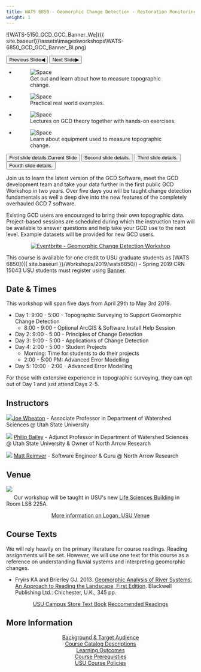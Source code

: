 ```yaml
---
title: WATS 6850 - Geomorphic Change Detection - Restoration Monitoring
weight: 1
---
```


![WATS-5150_GCD_GCC_Banner_We]({{ site.baseurl}}\assets\images\workshops\WATS-6850_GCD_GCC_Banner_Bl.png)

<div class="orbit" role="region" aria-label="GCD Workshop" data-orbit>
  <div class="orbit-wrapper">
    <div class="orbit-controls">
      <button class="orbit-previous"><span class="show-for-sr">Previous Slide</span>&#9664;&#xFE0E;</button>
      <button class="orbit-next"><span class="show-for-sr">Next Slide</span>&#9654;&#xFE0E;</button>
    </div>
    <ul class="orbit-container">
      <li class="is-active orbit-slide">
        <figure class="orbit-figure">
          <img class="orbit-image" src="{{ site.baseurl}}\assets\images\workshops\carousel\01_river.png" alt="Space">
          <figcaption class="orbit-caption">Get out and learn about how to measure topographic change.</figcaption>
        </figure>
      </li>
      <li class="orbit-slide">
        <figure class="orbit-figure">
          <img class="orbit-image" src="{{ site.baseurl}}\assets\images\workshops\carousel\02_teaching.png" alt="Space">
          <figcaption class="orbit-caption">Practical real world examples.</figcaption>
        </figure>
      </li>
      <li class="orbit-slide">
        <figure class="orbit-figure">
          <img class="orbit-image" src="{{ site.baseurl}}\assets\images\workshops\carousel\03_classroom.png" alt="Space">
          <figcaption class="orbit-caption">Lectures on GCD theory together with hands-on exercises.</figcaption>
        </figure>
      </li>
      <li class="orbit-slide">
        <figure class="orbit-figure">
          <img class="orbit-image" src="{{ site.baseurl}}\assets\images\workshops\carousel\04_totalstation.png" alt="Space">
          <figcaption class="orbit-caption">Learn about equipment used to measure topographic change.</figcaption>
        </figure>
      </li>
    </ul>
  </div>
  <nav class="orbit-bullets">
    <button class="is-active" data-slide="0"><span class="show-for-sr">First slide details.</span><span class="show-for-sr">Current Slide</span></button>
    <button data-slide="1"><span class="show-for-sr">Second slide details.</span></button>
    <button data-slide="2"><span class="show-for-sr">Third slide details.</span></button>
    <button data-slide="3"><span class="show-for-sr">Fourth slide details.</span></button>
  </nav>
</div>

Join us to learn the latest version of the GCD Software, meet the GCD development team and take your data further in the first public GCD Workshop in two years.
Over five days you will be taught change detection fundamentals as well a deep dive into the new features of the completely overhauled GCD 7 software. 

Existing GCD users are encouraged to bring their own topographic data. Project-based sessions are scheduled during which the instruction team will be available to answer questions
and help take your GCD use to the next level. Example datasets will be provided for new GCD users.

<div align="center">
  <a href="https://www.eventbrite.com/e/geomorphic-change-detection-workshop-tickets-55409760084?ref=ebtn" target="_blank"><img src="https://www.eventbrite.com/custombutton?eid=55409760084" alt="Eventbrite - Geomorphic Change Detection Workshop" /></a>
</div>

This course is available for one credit to USU graduate students as [WATS 6850]({{ site.baseurl }}/Workshops/2019/wats6850/) - Spring 2019 CRN 15043 USU students must register using [Banner](http://ssb.banner.usu.edu/).

## Date & Times 

This workshop will span five days from April 29th to May 3rd 2019.

- Day 1: 9:00 - 5:00 - Topographic Surveying to Support Geomorphic Change Detection
  - 8:00 - 9:00 - Optional ArcGIS & Software Install Help Session
- Day 2: 9:00 - 5:00 - Principles of Change Detection
- Day 3: 9:00 - 5:00 - Applications of Change Detection
- Day 4: 2:00 - 5:00 - Student Projects
  - Morning: Time for students to do their projects
  - 2:00 - 5:00 PM: Advanced Error Modelling  
- Day 5: 10:00 - 2:00 - Advanced Error Modelling 

For those with extensive experience in topographic surveying, they can opt out of Day 1 and just attend Days 2-5. 

## Instructors

<a href="http://www.joewheaton.org"><img class="float-left" src="{{ site.baseurl }}/assets/images/people/Wheaton_round.png"></a>[Joe Wheaton](http://joewheaton.org) - Associate Professor in Department of Watershed Sciences @ Utah State University

<a href="http://northarrowresearch.com/#people"><img class="float-left" src="{{ site.baseurl }}/assets/images/people/Phlip_round.png"></a> [Philip Bailey](http://northarrowresearch.com/#people) - Adjunct Professor in Department of Watershed Sciences @ Utah State University & Owner of North Arrow Research

<a href="http://northarrowresearch.com/#people"><img class="float-left" src="{{ site.baseurl }}/assets/images/people/Matt_round.png"></a> [Matt Reimver](http://northarrowresearch.com/#people) - Software Engineer & Guru @ North Arrow Research

## Venue

<a href="https://www.usu.edu/map/index.cfm?id=695"><img class="float-left" style="padding-bottom:20px" src="https://bloximages.chicago2.vip.townnews.com/hjnews.com/content/tncms/assets/v3/editorial/f/c4/fc40f21f-05be-5b91-9763-6d5e3bd4fa26/58e2e2110efe8.image.jpg?resize=400%2C253"></a> Our workshop will be taught in USU's new [Life Sciences Building](https://www.usu.edu/map/index.cfm?id=695) in Room LSB 225A. 

<div align="center">
	<a class="hollow button" href="{{ site.baseurl }}/Workshops/About/logan-venue"><i class="fa fa-map" aria-hidden="true"></i> More information on Logan, USU Venue</a>
</div>

## Course Texts

We will rely heavily on the primary literature for course readings. Reading assignments will be set. However, we will use one  text for this course as a reference on understanding fluvial systems and interpreting geomorphic changes.  

- Fryirs KA and Brierley GJ. 2013. [Geomorphic Analysis of River Systems: An Approach to Reading the Landscape, First Edition](https://www.amazon.com/Geomorphic-Analysis-River-Systems-Landscape/dp/1405192747/ref=sr_1_fkmr0_1?s=books&ie=UTF8&qid=1480609837&sr=1-1-fkmr0&keywords=The+Beaver+Geomorphic+Analysis+of+River+Systems%3A+An+Approach+to+Reading+the+Landscape). Blackwell Publishing Ltd.: Chichester, U.K., 345 pp. 

<div align="center">
	<a class="hollow button" href="https://usu.verbacompare.com/comparison?id=615110"><i class="fa fa-book" aria-hidden="true"></i> USU Campus Store Text Book</a>
	<a class="button" href="{{ site.baseurl }}/Workshops/About/text-readings"><i class="fa fa-book" aria-hidden="true"></i> Reccomended Readings</a>
</div>

## More Information

<div class="row small-up-2 medium-up-3 large-up-3" align="center">
  <div class="column column-block">
    <a class="hollow button" href="{{ site.baseurl }}/Workshops/About/background"><i class="fa fa-user-plus" aria-hidden="true"></i> Background & Target Audience </a>
  </div>
  <div class="column column-block">
   <a class="hollow button" href="{{ site.baseurl }}/Workshops/About/how-to-register"><i class="fa fa-list" aria-hidden="true"></i> Course Catalog Descriptions</a>
  </div>
  <div class="column column-block">
   <a class="hollow button" href="{{ site.baseurl }}/Workshops/About/primary-learning-outcomes.html"><i class="fa fa-lightbulb-o" aria-hidden="true"></i> Learning Outcomes </a>
  </div>
  <div class="column column-block">
    <a class="hollow button" href="{{ site.baseurl }}/Workshops/About/wsprerequisites"><i class="fa fa-puzzle-piece" aria-hidden="true"></i> Course Prerequisties</a>
  </div>
  <div class="column column-block">
    <a class="hollow button" href="{{ site.baseurl }}/Workshops/About/usucoursepolices"><i class="fa fa-university" aria-hidden="true"></i> USU Course Policies</a>
  </div>
</div>
